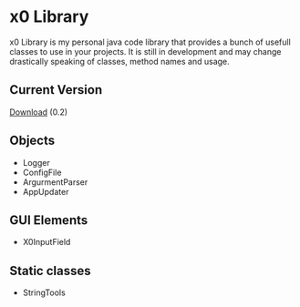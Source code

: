 # x0 Library

x0 Library is my personal java code library that provides a bunch of usefull classes to use in your projects. It is still in development and may change drastically speaking of classes, method names and usage.

## Current Version
[Download][1] (0.2)
## Objects
* Logger
* ConfigFile
* ArgurmentParser
* AppUpdater

## GUI Elements
* X0InputField

## Static classes
* StringTools

[1]: https://github.com/DanielEnglisch/x0_Library/blob/master/build/x0_Library.jar
